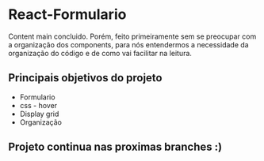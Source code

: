 # React-Formulario

Content main concluido. Porém, feito primeiramente
sem se preocupar com a organização dos components,
para nós entendermos a necessidade da organização
do código e de como vai facilitar na leitura.

## Principais objetivos do projeto

- Formulario
- css - hover
- Display grid
- Organização

## Projeto continua nas proximas branches :)
